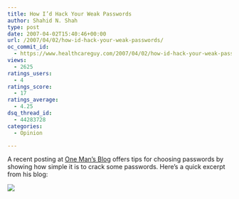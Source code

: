 ```yaml
---
title: How I’d Hack Your Weak Passwords
author: Shahid N. Shah
type: post
date: 2007-04-02T15:40:46+00:00
url: /2007/04/02/how-id-hack-your-weak-passwords/
oc_commit_id:
  - https://www.healthcareguy.com/2007/04/02/how-id-hack-your-weak-passwords/1478769121
views:
  - 2625
ratings_users:
  - 4
ratings_score:
  - 17
ratings_average:
  - 4.25
dsq_thread_id:
  - 44283728
categories:
  - Opinion

---
```

A recent posting at [One Man&#8217;s Blog][1] offers tips for choosing passwords by showing how simple it is to crack some passwords. Here&#8217;s a quick excerpt from his blog:

![][2]

 [1]: http://lifehacker.com/software/passwords/how-passwords-get-cracked-247355.php
 [2]: http://lifehacker.com/assets/resources/2007/03/password%20table.png
